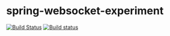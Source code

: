 spring-websocket-experiment
===========================

[![Build Status](https://travis-ci.org/loki2302/spring-websocket-experiment.svg?branch=master)](https://travis-ci.org/loki2302/spring-websocket-experiment)
[![Build status](https://ci.appveyor.com/api/projects/status/kw095cpp1tmlskpx?svg=true)](https://ci.appveyor.com/project/loki2302/spring-websocket-experiment)

